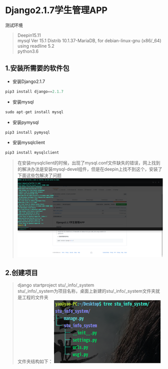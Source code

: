 # Django2.1.7学生管理APP  
测试环境  
>Deepin15.11  
>mysql  Ver 15.1 Distrib 10.1.37-MariaDB, for debian-linux-gnu (x86/_64) using readline 5.2  
>python3.6  
## 1.安装所需要的软件包
* 安装Django2.1.7  
```python
pip3 install django==2.1.7
```
* 安装mysql  
```python
sudo apt-get install mysql
```
* 安装pymysql  
```python
pip3 install pymysql
```
* 安装mysqlclient  
```python
pip3 install mysqlclient
```
>在安装mysqlclient的时候，出现了mysql.conf文件缺失的错误，网上找到的解决办法是安装mysql-devel组件，但是在deepin上找不到这个，安装了下面这些包解决了问题  
![屏幕截图](picture-01.png)  
## 2.创建项目  
>django startproject stu/_info/_system  
>stu/_info/_system为项目名称，桌面上新建的stu/_info/_system文件夹就是工程的文件夹  
文件夹结构如下： 
![结构截图](picture-02.png)  
